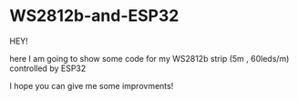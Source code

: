 # WS2812b-and-ESP32

HEY!

here I am going to show some code for my WS2812b strip (5m , 60leds/m) controlled by ESP32

I hope you can give me some improvments!
